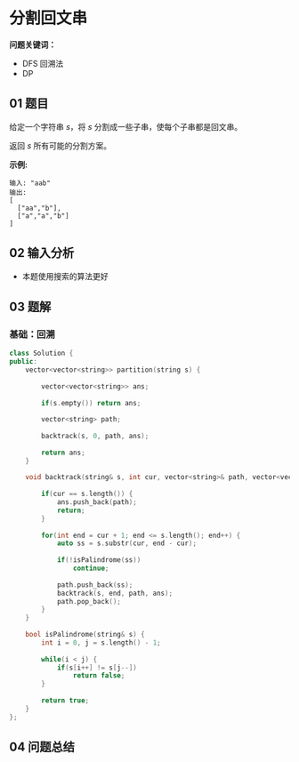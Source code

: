 # 分割回文串
**问题关键词：**

- DFS 回溯法
- DP

## 01 题目

给定一个字符串 *s*，将 *s* 分割成一些子串，使每个子串都是回文串。

返回 *s* 所有可能的分割方案。

**示例:**

```
输入: "aab"
输出:
[
  ["aa","b"],
  ["a","a","b"]
]
```

## 02 输入分析

- 本题使用搜索的算法更好

## 03 题解

### 基础：回溯

```c++
class Solution {
public:
    vector<vector<string>> partition(string s) {
        
        vector<vector<string>> ans;
        
        if(s.empty()) return ans;
        
        vector<string> path;
        
        backtrack(s, 0, path, ans);
        
        return ans;
    }
    
    void backtrack(string& s, int cur, vector<string>& path, vector<vector<string>>& ans) {
        
        if(cur == s.length()) {
            ans.push_back(path);
            return;
        }
        
        for(int end = cur + 1; end <= s.length(); end++) {
            auto ss = s.substr(cur, end - cur);
            
            if(!isPalindrome(ss))
                continue;
            
            path.push_back(ss);
            backtrack(s, end, path, ans);
            path.pop_back();
        }
    }
    
    bool isPalindrome(string& s) {
        int i = 0, j = s.length() - 1;
        
        while(i < j) {
            if(s[i++] != s[j--])
                return false;
        }
        
        return true;
    }
};
```

## 04 问题总结

